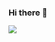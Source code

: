### Hi there 👋
<img src="https://img.shields.io/badge/Android-3DDC84?style=flat-square&logo=Android&logoColor=white"/>
<!--
**Chromatic-Hwi/Chromatic-Hwi** is a ✨ _special_ ✨ repository because its `README.md` (this file) appears on your GitHub profile.

Here are some ideas to get you started:

- 🔭 I’m currently working on ...
- 🌱 I’m currently learning ...
- 👯 I’m looking to collaborate on ...
- 🤔 I’m looking for help with ...
- 💬 Ask me about ...
- 📫 How to reach me: ...
- 😄 Pronouns: ...
- ⚡ Fun fact: ...
-->

#FF5722
